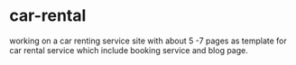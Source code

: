 # car-rental
working on a car renting service site with about 5 -7 pages as template for car rental service which include booking service and blog page.
